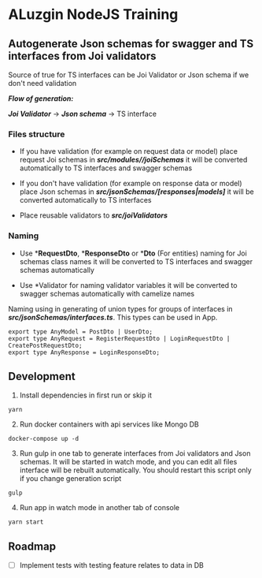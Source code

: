 # ALuzgin NodeJS Training

## Autogenerate Json schemas for swagger and TS interfaces from Joi validators

Source of true for TS interfaces can be Joi Validator or Json schema if we don't need validation

***Flow of generation:***

***Joi Validator*** -> ***Json schema*** -> TS interface

### Files structure

- If you have validation (for example on request data or model) place request Joi schemas in ***src/modules/<module-name>/joiSchemas*** it will be converted automatically to TS interfaces and swagger schemas

- If you don't have validation (for example on response data or model) place Json schemas in ***src/jsonSchemas/[responses|models]*** it will be converted automatically to TS interfaces

- Place reusable validators to ***src/joiValidators***

### Naming

- Use ***RequestDto**, ***ResponseDto** or ***Dto** (For entities) naming for Joi schemas class names it will be converted to TS interfaces and swagger schemas automatically

- Use *Validator for naming validator variables it will be converted to swagger schemas automatically with camelize names

Naming using in generating of union types for groups of interfaces in ***src/jsonSchemas/interfaces.ts***. This types can be used in App.
```
export type AnyModel = PostDto | UserDto;
export type AnyRequest = RegisterRequestDto | LoginRequestDto | CreatePostRequestDto;
export type AnyResponse = LoginResponseDto;
```

## Development

1. Install dependencies in first run or skip it
```
yarn
```

2. Run docker containers with api services like Mongo DB

```
docker-compose up -d
```

3. Run gulp in one tab to generate interfaces from Joi validators and Json schemas.
It will be started in watch mode, and you can edit all files interface will be rebuilt automatically. You should restart this script only if you change generation script

```
gulp
```

4. Run app in watch mode in another tab of console

```
yarn start
```

## Roadmap

- [ ] Implement tests with testing feature relates to data in DB